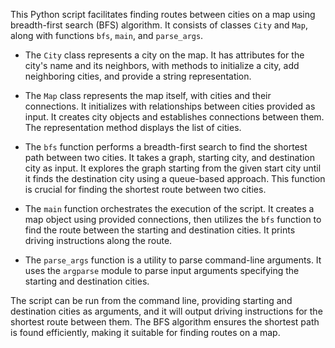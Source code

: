This Python script facilitates finding routes between cities on a map using breadth-first search (BFS) algorithm. It consists of classes `City` and `Map`, along with functions `bfs`, `main`, and `parse_args`.

- The `City` class represents a city on the map. It has attributes for the city's name and its neighbors, with methods to initialize a city, add neighboring cities, and provide a string representation.

- The `Map` class represents the map itself, with cities and their connections. It initializes with relationships between cities provided as input. It creates city objects and establishes connections between them. The representation method displays the list of cities.

- The `bfs` function performs a breadth-first search to find the shortest path between two cities. It takes a graph, starting city, and destination city as input. It explores the graph starting from the given start city until it finds the destination city using a queue-based approach. This function is crucial for finding the shortest route between two cities.

- The `main` function orchestrates the execution of the script. It creates a map object using provided connections, then utilizes the `bfs` function to find the route between the starting and destination cities. It prints driving instructions along the route.

- The `parse_args` function is a utility to parse command-line arguments. It uses the `argparse` module to parse input arguments specifying the starting and destination cities.

The script can be run from the command line, providing starting and destination cities as arguments, and it will output driving instructions for the shortest route between them. The BFS algorithm ensures the shortest path is found efficiently, making it suitable for finding routes on a map.
